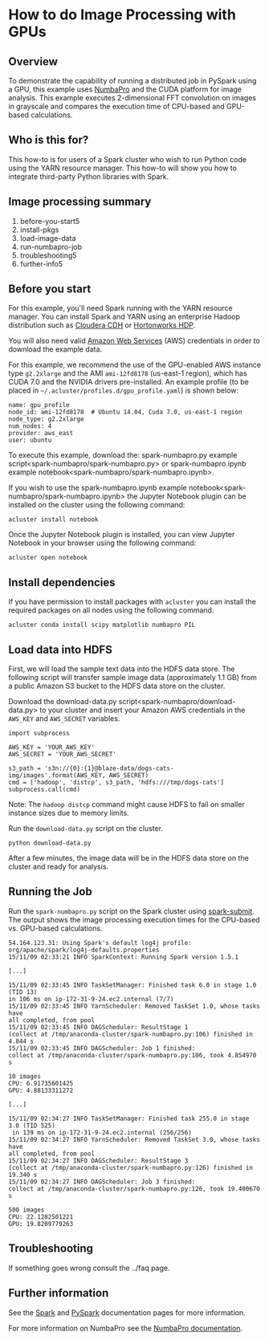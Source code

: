 How to do Image Processing with GPUs
====================================

Overview
--------

To demonstrate the capability of running a distributed job in PySpark
using a GPU, this example uses
[NumbaPro](http://docs.continuum.io/numbapro/) and the CUDA platform for
image analysis. This example executes 2-dimensional FFT convolution on
images in grayscale and compares the execution time of CPU-based and
GPU-based calculations.

Who is this for?
----------------

This how-to is for users of a Spark cluster who wish to run Python code
using the YARN resource manager. This how-to will show you how to
integrate third-party Python libraries with Spark.

Image processing summary
------------------------

1.  before-you-start5
2.  install-pkgs
3.  load-image-data
4.  run-numbapro-job
5.  troubleshooting5
6.  further-info5

Before you start
----------------

For this example, you'll need Spark running with the YARN resource
manager. You can install Spark and YARN using an enterprise Hadoop
distribution such as [Cloudera
CDH](https://www.cloudera.com/products/apache-hadoop/key-cdh-components.html)
or [Hortonworks HDP](http://hortonworks.com/products/hdp/).

You will also need valid [Amazon Web Services](http://aws.amazon.com/)
(AWS) credentials in order to download the example data.

For this example, we recommend the use of the GPU-enabled AWS instance
type `g2.2xlarge` and the AMI `ami-12fd8178` (us-east-1 region), which
has CUDA 7.0 and the NVIDIA drivers pre-installed. An example profile
(to be placed in `~/.acluster/profiles.d/gpu_profile.yaml`) is shown
below:

``` {.sourceCode .yaml}
name: gpu_profile
node_id: ami-12fd8178  # Ubuntu 14.04, Cuda 7.0, us-east-1 region
node_type: g2.2xlarge
num_nodes: 4
provider: aws_east
user: ubuntu
```

To execute this example, download the:
spark-numbapro.py example script&lt;spark-numbapro/spark-numbapro.py&gt;
or
spark-numbapro.ipynb example notebook&lt;spark-numbapro/spark-numbapro.ipynb&gt;.

If you wish to use the
spark-numbapro.ipynb example notebook&lt;spark-numbapro/spark-numbapro.ipynb&gt;
the Jupyter Notebook plugin can be installed on the cluster using the
following command:

``` {.sourceCode .text}
acluster install notebook
```

Once the Jupyter Notebook plugin is installed, you can view Jupyter
Notebook in your browser using the following command:

``` {.sourceCode .text}
acluster open notebook
```

Install dependencies
--------------------

If you have permission to install packages with `acluster` you can
install the required packages on all nodes using the following command.

``` {.sourceCode .text}
acluster conda install scipy matplotlib numbapro PIL
```

Load data into HDFS
-------------------

First, we will load the sample text data into the HDFS data store. The
following script will transfer sample image data (approximately 1.1 GB)
from a public Amazon S3 bucket to the HDFS data store on the cluster.

Download the
download-data.py script&lt;spark-numbapro/download-data.py&gt; to your
cluster and insert your Amazon AWS credentials in the `AWS_KEY` and
`AWS_SECRET` variables.

``` {.sourceCode .python}
import subprocess

AWS_KEY = 'YOUR_AWS_KEY'
AWS_SECRET = 'YOUR_AWS_SECRET'

s3_path = 's3n://{0}:{1}@blaze-data/dogs-cats-img/images'.format(AWS_KEY, AWS_SECRET)
cmd = ['hadoop', 'distcp', s3_path, 'hdfs:///tmp/dogs-cats']
subprocess.call(cmd)
```

Note: The `hadoop distcp` command might cause HDFS to fail on smaller
instance sizes due to memory limits.

Run the `download-data.py` script on the cluster.

``` {.sourceCode .bash}
python download-data.py
```

After a few minutes, the image data will be in the HDFS data store on
the cluster and ready for analysis.

Running the Job
---------------

Run the `spark-numbapro.py` script on the Spark cluster using
[spark-submit](https://spark.apache.org/docs/latest/submitting-applications.html).
The output shows the image processing execution times for the CPU-based
vs. GPU-based calculations.

``` {.sourceCode .text}
54.164.123.31: Using Spark's default log4j profile: org/apache/spark/log4j-defaults.properties
15/11/09 02:33:21 INFO SparkContext: Running Spark version 1.5.1

[...]

15/11/09 02:33:45 INFO TaskSetManager: Finished task 6.0 in stage 1.0 (TID 13)
in 106 ms on ip-172-31-9-24.ec2.internal (7/7)
15/11/09 02:33:45 INFO YarnScheduler: Removed TaskSet 1.0, whose tasks have
all completed, from pool
15/11/09 02:33:45 INFO DAGScheduler: ResultStage 1
(collect at /tmp/anaconda-cluster/spark-numbapro.py:106) finished in 4.844 s
15/11/09 02:33:45 INFO DAGScheduler: Job 1 finished:
collect at /tmp/anaconda-cluster/spark-numbapro.py:106, took 4.854970 s

10 images
CPU: 6.91735601425
GPU: 4.88133311272

[...]

15/11/09 02:34:27 INFO TaskSetManager: Finished task 255.0 in stage 3.0 (TID 525)
 in 139 ms on ip-172-31-9-24.ec2.internal (256/256)
15/11/09 02:34:27 INFO YarnScheduler: Removed TaskSet 3.0, whose tasks have
all completed, from pool
15/11/09 02:34:27 INFO DAGScheduler: ResultStage 3
(collect at /tmp/anaconda-cluster/spark-numbapro.py:126) finished in 19.340 s
15/11/09 02:34:27 INFO DAGScheduler: Job 3 finished:
collect at /tmp/anaconda-cluster/spark-numbapro.py:126, took 19.400670 s

500 images
CPU: 22.1282501221
GPU: 19.8209779263
```

Troubleshooting
---------------

If something goes wrong consult the ../faq page.

Further information
-------------------

See the [Spark](https://spark.apache.org/) and
[PySpark](https://spark.apache.org/docs/latest/programming-guide.html)
documentation pages for more information.

For more information on NumbaPro see the [NumbaPro
documentation](https://docs.continuum.io/numbapro/index).
